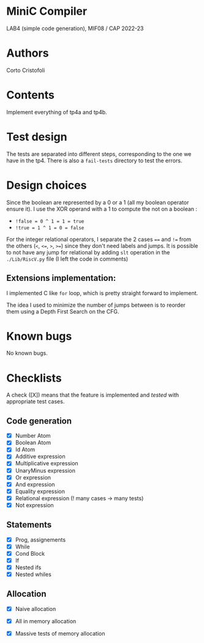 # MiniC Compiler 
LAB4 (simple code generation), MIF08 / CAP 2022-23

# Authors

Corto Cristofoli

# Contents

Implement everything of tp4a and tp4b.

# Test design 

The tests are separated into different steps, corresponding to the one we have in the tp4. There is also a
`fail-tests` directory to test the errors.

# Design choices

Since the boolean are represented by a 0 or a 1 (all my boolean operator ensure it). I use the XOR operand
with a 1 to compute the not on a boolean :
- `!false = 0 ^ 1 = 1 = true`
- `!true = 1 ^ 1 = 0 = false`

For the integer relational operators, I separate the 2 cases `==` and `!=` from the others (`<`, `<=`, `>`,
`>=`) since they don't need labels and jumps. It is possible to not have any jump for relational by adding
`slt` operation in the `./Lib/RiscV.py` file (I left the code in comments)

## Extensions implementation:

I implemented C like `for` loop, which is pretty straight forward to implement.

The idea I used to minimize the number of jumps between is to reorder them using a Depth First Search on the
CFG.

# Known bugs

No known bugs.

# Checklists

A check ([X]) means that the feature is implemented 
and *tested* with appropriate test cases.

## Code generation

- [X] Number Atom
- [X] Boolean Atom
- [X] Id Atom
- [X] Additive expression
- [X] Multiplicative expression
- [X] UnaryMinus expression
- [X] Or expression
- [X] And expression
- [X] Equality expression
- [X] Relational expression (! many cases -> many tests)
- [X] Not expression

## Statements

- [X] Prog, assignements
- [X] While
- [X] Cond Block
- [X] If
- [X] Nested ifs
- [X] Nested whiles

## Allocation

- [X] Naive allocation
- [X] All in memory allocation
- [X] Massive tests of memory allocation

